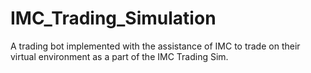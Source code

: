 # IMC_Trading_Simulation
A trading bot implemented with the assistance of IMC to trade on their virtual environment as a part of the IMC Trading Sim.
